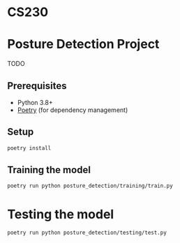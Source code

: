 # CS230
# Posture Detection Project

TODO

## Prerequisites

- Python 3.8+
- [Poetry](https://python-poetry.org/docs/#installation) (for dependency management)

## Setup

```bash
poetry install
```

## Training the model
```bash
poetry run python posture_detection/training/train.py
```

# Testing the model
```bash
poetry run python posture_detection/testing/test.py
```